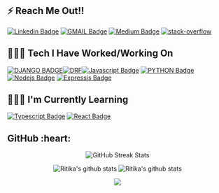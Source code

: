<!-- ![Hi, I'm RITIKA 👋 I'm a 🚀 DJANGO developer 🚀 I ❤️ REST ❤️](https://raw.githubusercontent.com/RitikaSingh02/RitikaSingh02/master/assets/octacat.gif) -->
<!-- <img width="65%" align="right" alt="Github Image" src="https://raw.githubusercontent.com/onimur/.github/master/.resources/git-header.svg" /> -->
<!-- <img width="15%" align="right" alt="Github Image" src="https://raw.githubusercontent.com/RitikaSingh02/RitikaSingh02/master/assets/octacat.gif">
 -->
<h2> ⚡ Reach Me Out!!</h2>

[![Linkedin Badge](https://img.shields.io/badge/-RitikaSingh-0e76a8?style=for-the-badge&labelColor=0e76a8&logo=linkedin&logoColor=white)](https://www.linkedin.com/in/ritika-singh02/)
[![GMAIL Badge](https://img.shields.io/badge/-RitikaSingh-FF0000?style=for-the-badge&labelColor=&logo=gmail&logoColor=white)](mailto:ritika2002singh@gmail.com)
[![Medium Badge](https://img.shields.io/badge/-RitikaSingh-000000?style=for-the-badge&labelColor=&logo=medium&logoColor=white)](https://medium.com/@ritika2002singh)
[![stack-overflow](https://img.shields.io/badge/-RitikaSingh-cb410b?style=for-the-badge&labelColor=&logo=stackoverflow&logoColor=black)](https://stackoverflow.com/users/13301781/ritika)
<br>
<h2>👩🏻‍💻 Tech I Have Worked/Working On </h2>


[![DJANGO BADGE](https://img.shields.io/badge/-django-8db600?style=for-the-badge&labelColor=black&logo=django&logoColor=8db600)](#)[![DRF](https://img.shields.io/badge/-djangorestframework-ADD8E6?style=for-the-badge&labelColor=black&logo=djangorestframework&logoColor=8db600)](#)[![Javascript Badge](https://img.shields.io/badge/-Javascript-F0DB4F?style=for-the-badge&labelColor=black&logo=javascript&logoColor=F0DB4F)](#) [![PYTHON Badge](https://img.shields.io/badge/-python-ADD8E6?style=for-the-badge&labelColor=black&logo=python&logoColor=ADD8E6F)](#)  [![Nodejs Badge](https://img.shields.io/badge/-Nodejs-3C873A?style=for-the-badge&labelColor=black&logo=node.js&logoColor=3C873A)](#)
[![Expressjs Badge](https://img.shields.io/badge/-expressjs-CCCC00?style=for-the-badge&labelColor=black&logo=node.js&logoColor=CCCC00)](#) 

<h2>👩🏻‍💻 I'm Currently Learning</h2>

[![Typescript Badge](https://img.shields.io/badge/-Redux-007acc?style=for-the-badge&labelColor=black&logo=Redux&logoColor=007acc)](#)
[![React Badge](https://img.shields.io/badge/-React-61DBFB?style=for-the-badge&labelColor=black&logo=react&logoColor=61DBFB)](#)<br>

<h2> GitHub :heart: </h2>
<div align="center">
  
![GitHub Streak Stats](https://github-readme-streak-stats.herokuapp.com/?user=RitikaSingh02&theme=dark)
  
![Ritika's github stats](https://github-readme-stats.vercel.app/api?username=RitikaSingh02&show_icons=true&theme=radical&line_height=27)
![Ritika's github stats](https://github-readme-stats.vercel.app/api/top-langs/?username=RitikaSingh02&hide=css,java,html&theme=radical)


<img src="https://activity-graph.herokuapp.com/graph?username=RitikaSingh02&theme=react-dark"/>
  </div>
